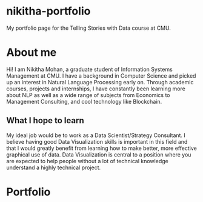# nikitha-portfolio
My portfolio page for the Telling Stories with Data course at CMU.


# About me
Hi! I am Nikitha Mohan, a graduate student of Information Systems Management at CMU. 
I have a background in Computer Science and picked up an interest in Natural Language Processing early on. 
Through academic courses, projects and internships, I have constantly been learning more about NLP as well as a wide range of subjects from Economics to Management Consulting, and cool technology like Blockchain.

## What I hope to learn
My ideal job would be to work as a Data Scientist/Strategy Consultant. 
I believe having good Data Visualization skills is important in this field and that I would greatly benefit from learning how to make better, more effective graphical use of data.
Data Visualization is central to a position where you are expected to help people without a lot of technical knowledge understand a highly technical project.


# Portfolio

<div class="flourish-embed flourish-chart" data-src="visualisation/7205602"><script src="https://public.flourish.studio/resources/embed.js"></script></div>
